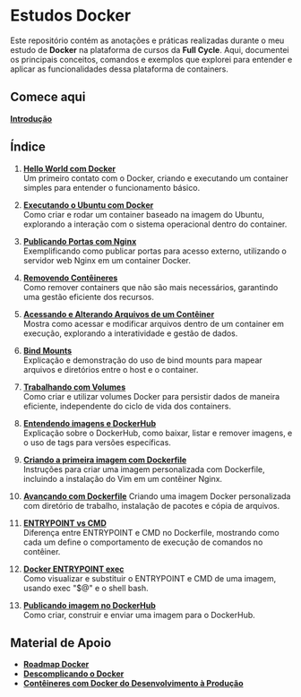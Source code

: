 # Estudos Docker

Este repositório contém as anotações e práticas realizadas durante o meu estudo de **Docker** na plataforma de cursos da **Full Cycle**. Aqui, documentei os principais conceitos, comandos e exemplos que explorei para entender e aplicar as funcionalidades dessa plataforma de containers.

## Comece aqui
**[Introdução](guia/README.md)**

## Índice
1. **[Hello World com Docker](hello-world/README.md)**  
   Um primeiro contato com o Docker, criando e executando um container simples para entender o funcionamento básico.

2. **[Executando o Ubuntu com Docker](ubuntu/README.md)**  
   Como criar e rodar um container baseado na imagem do Ubuntu, explorando a interação com o sistema operacional dentro do container.

3. **[Publicando Portas com Nginx](nginx/README.md)**  
   Exemplificando como publicar portas para acesso externo, utilizando o servidor web Nginx em um container Docker.

4. **[Removendo Contêineres](conteiners/README.md)**  
   Como remover containers que não são mais necessários, garantindo uma gestão eficiente dos recursos.

5. **[Acessando e Alterando Arquivos de um Contêiner](arquivos/README.md)**  
   Mostra como acessar e modificar arquivos dentro de um container em execução, explorando a interatividade e gestão de dados.

6. **[Bind Mounts](bind-mounts/README.md)**  
   Explicação e demonstração do uso de bind mounts para mapear arquivos e diretórios entre o host e o container.

7. **[Trabalhando com Volumes](volumes/README.md)**  
   Como criar e utilizar volumes Docker para persistir dados de maneira eficiente, independente do ciclo de vida dos containers.

8. **[Entendendo imagens e DockerHub](imagens/README.md)**  
   Explicação sobre o DockerHub, como baixar, listar e remover imagens, e o uso de tags para versões específicas.

9. **[Criando a primeira imagem com Dockerfile](dockerfile/README.md)**  
   Instruções para criar uma imagem personalizada com Dockerfile, incluindo a instalação do Vim em um contêiner Nginx.

10. **[Avançando com Dockerfile](dockerfile-avancado/README.md)**
   Criando uma imagem Docker personalizada com diretório de trabalho, instalação de pacotes e cópia de arquivos.

11. **[ENTRYPOINT vs CMD](entrypoint-vs-cmd/README.md)**  
   Diferença entre ENTRYPOINT e CMD no Dockerfile, mostrando como cada um define o comportamento de execução de comandos no contêiner.

12. **[Docker ENTRYPOINT exec](exec/README.md)**  
   Como visualizar e substituir o ENTRYPOINT e CMD de uma imagem, usando exec "$@" e o shell bash.

13. **[Publicando imagem no DockerHub](dockerhub-publicacao/README.md)**  
   Como criar, construir e enviar uma imagem para o DockerHub.

## Material de Apoio
- **[Roadmap Docker](roadmap/docker-roadmap.pdf)**
- **[Descomplicando o Docker](https://livro.descomplicandodocker.com.br/)**
- **[Contêineres com Docker do Desenvolvimento à Produção](https://github.com/free-educa/books/blob/main/books/Containers%20com%20Docker%20do%20Desenvolvimento%20a%20Producao.pdf)**